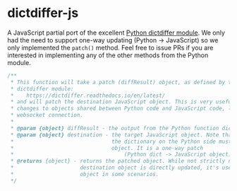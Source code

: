 # dictdiffer-js

A JavaScript partial port of the excellent [Python dictdiffer module](https://github.com/inveniosoftware/dictdiffer). We only had the need to support one-way updating (Python -> JavaScript) so we only implemented the `patch()` method. Feel free to issue PRs if you are interested in implementing any of the other methods from the Python module.

```javascript
/**
 * This function will take a patch (diffResult) object, as defined by the Python 
 * dictdiffer module:
 *    https://dictdiffer.readthedocs.io/en/latest/
 * and will patch the destination JavaScript object. This is very useful when sending 
 * changes to objects shared between Python code and JavaScript code, like through a 
 * websocket connection.
 *
 * @param {object} diffResult - the output from the Python function dictdiffer.diff()
 * @param {object} destination - the target JavaScript object. Note that prior to changes 
 *                               the dictionary on the Python side must match the JavaScript 
 *                               object. It is a one-way patch
 *                                   (Python dict -> JavaScript object).
 * @returns {object} - returns the patched object. While not strictly necessary because the 
 *                     destination object is directly updated, it's useful to return the 
 *                     object in some scenarios.
 */
```

